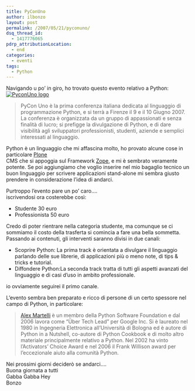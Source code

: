 ```yaml
---
title: PyConUno
author: ilbonzo
layout: post
permalink: /2007/05/21/pyconuno/
dsq_thread_id:
  - 1417776065
pdrp_attributionLocation:
  - end
categories:
  - eventi
tags:
  - Python
---
```

<p>Navigando u po&#8217; in giro, ho trovato questo evento relativo a Python:<br />
<a href="http://www.pycon.it/"><img src="http://www.pycon.it/static/i/logo.gif" alt="PyconUno logo" /></a></p>
<blockquote><p>PyCon Uno è la prima conferenza italiana dedicata al linguaggio di programmazione Python, e si terrà a Firenze il 9 e il 10 Giugno 2007. La conferenza è organizzata da un gruppo di appassionati e senza finalità di lucro; si prefigge la divulgazione di Python, e di dare visibilità agli sviluppatori professionisti, studenti, aziende e semplici interessati al linguaggio.</p></blockquote>
<p>Python è un linguaggio che mi affascina molto, ho provato alcune cose in particolare <a href="http://plone.org/countries/it">Plone</a><br />
CMS che si appoggia sul Framework <a href="http://www.zope.it/">Zope</a>, e mi è sembrato veramente potente. Se poi aggiungiamo che voglio inserire nel mio bagaglio tecnico un buon linguaggio per scrivere applicazioni stand-alone mi sembra giusto prendere in considerazione l&#8217;idea di andarci.</p>
<p>Purtroppo l&#8217;evento pare un po&#8217; caro&#8230;.<br />
iscrivendosi ora costerebbe così:</p>
<ul>
<li>Studente 30 euro </li>
<li>Professionista 50 euro</li>
</ul>
<p>Credo di poter rientrare nella categoria studente, ma comunque se ci sommiamo il costo della trasferta si comincia a fare una bella sommetta.<br />
Passando ai contenuti, gli interventi saranno divisi in due canali:</p>
<ul>
<li>Scoprire Python: La prima track è orientata a divulgare il linguaggio parlando delle sue librerie, di applicazioni più o meno note, di tips &#038; tricks e tutorial.</li>
<li>Diffondere Python:La seconda track tratta di tutti gli aspetti avanzati del linguaggio e di casi d&#8217;uso in ambito professionale.</li>
</ul>
<p>io ovviamente seguirei il primo canale.</p>
<p>L&#8217;evento sembra ben preparato e ricco di persone di un certo spessore nel campo di Python, in particolare:</p>
<blockquote><p><a href="http://www.aleax.it/">Alex Martelli</a> è un membro della Python Software Foundation e dal 2006 lavora come &#8220;Über Tech Lead&#8221; per Google Inc. Si è laureato nel 1980 in Ingegneria Elettronica all&#8217;Università di Bologna ed è autore di Python in a Nutshell, co-autore di Python Cookbook e di molto altro materiale principalmente relativo a Python. Nel 2002 ha vinto l&#8217;Activators&#8217; Choice Award e nel 2006 il Frank Willison award per l&#8217;eccezionale aiuto alla comunità Python.</p></blockquote>
<p>Nei prossimi giorni deciderò se andarci&#8230;.<br />
Buona giornata a tutti<br />
Gabba Gabba Hey<br />
Bonzo</p>
